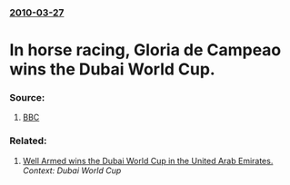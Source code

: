 ### [2010-03-27](/news/2010/03/27/index.md)

# In horse racing, Gloria de Campeao wins the Dubai World Cup. 




### Source:

1. [BBC](http://news.bbc.co.uk/sport2/hi/other_sports/horse_racing/8589596.stm)

### Related:

1. [ Well Armed wins the Dubai World Cup in the United Arab Emirates. ](/news/2009/03/28/well-armed-wins-the-dubai-world-cup-in-the-united-arab-emirates.md) _Context: Dubai World Cup_

